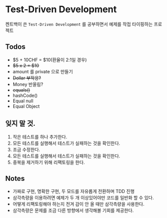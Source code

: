 # Test-Driven Development

켄트백이 쓴 `Test-Driven Development` 를 공부하면서 예제를 작접 타이핑하는 프로젝트


## Todos
- $5 + 10CHF = $10(환율이 2:1일 경우)
- ~~$5 x 2 = $10~~
- amount 를 private 으로 만들기
- ~~Dollar 부작용?~~
- Money 반올림?
- ~~equals()~~
- hashCode()
- Equal null
- Equal Object

## 잊지 말 것.
1. 작은 테스트를 하나 추가한다.
1. 모든 테스트를 실행해서 테스트가 실패하는 것을 확인한다.
1. 조금 수정한다.
1. 모든 테스트를 실행해서 테스트가 실패하는 것을 확인한다.
1. 중복을 제거하기 위해 리팩토링을 한다.

## Notes
- 가짜로 구현, 명확한 구현, 두 모드를 자유롭게 전환하며 TDD 진행
- 삼각측량을 이용하려면 예제가 두 개 이상있어야만 코드를 일반화 할 수 있다.
- 어떻게 리팩토링해야 하는지 전겨 감이 안 올 때만 삼각측량을 사용한다.
- 삼각측량은 문제를 조금 다른 방향에서 생각해볼 기회를 제공한다.
